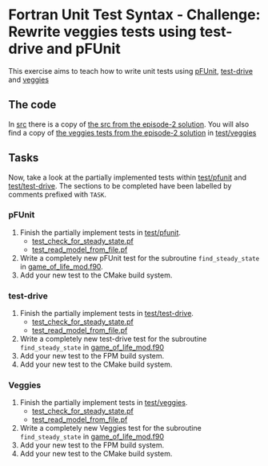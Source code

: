 # Fortran Unit Test Syntax - Challenge: Rewrite veggies tests using test-drive and pFUnit

This exercise aims to teach how to write unit tests using [pFUnit](https://github.com/Goddard-Fortran-Ecosystem/pFUnit),
[test-drive](https://github.com/fortran-lang/test-drive) and [veggies](https://gitlab.com/everythingfunctional/veggies)

## The code

In [src](./src/) there is a copy of [the src from the episode-2 solution](../../2-intro-to-fortran-unit-tests/solution/src/).
You will also find a copy of [the veggies tests from the episode-2 solution](../../2-intro-to-fortran-unit-tests/solution/test/)
in [test/veggies](./test/veggies/)

## Tasks

Now, take a look at the partially implemented tests within [test/pfunit](./test/pfunit/) and [test/test-drive](./test/test-drive/).
The sections to be completed have been labelled by comments prefixed with `TASK`.

### pFUnit

1. Finish the partially implement tests in [test/pfunit](./test/pfunit/).
    - [test_check_for_steady_state.pf](./test/pfunit/test_check_for_steady_state.pf)
    - [test_read_model_from_file.pf](./test/pfunit/test_read_model_from_file.pf)
2. Write a completely new pFUnit test for the subroutine `find_steady_state` in [game_of_life_mod.f90](./src/game_of_life_mod.f90).
3. Add your new test to the CMake build system.

### test-drive

1. Finish the partially implement tests in [test/test-drive](./test/test-drive/).
    - [test_check_for_steady_state.pf](./test/test-drive/test_check_for_steady_state.pf)
    - [test_read_model_from_file.pf](./test/test-drive/test_read_model_from_file.pf)
2. Write a completely new test-drive test for the subroutine `find_steady_state` in [game_of_life_mod.f90](./src/game_of_life_mod.f90)
3. Add your new test to the FPM build system.
4. Add your new test to the CMake build system.

### Veggies

1. Finish the partially implement tests in [test/veggies](./test/veggies/).
    - [test_check_for_steady_state.pf](./test/veggies/test_check_for_steady_state.pf)
    - [test_read_model_from_file.pf](./test/veggies/test_read_model_from_file.pf)
2. Write a completely new Veggies test for the subroutine `find_steady_state` in [game_of_life_mod.f90](./src/game_of_life_mod.f90)
3. Add your new test to the FPM build system.
4. Add your new test to the CMake build system.
